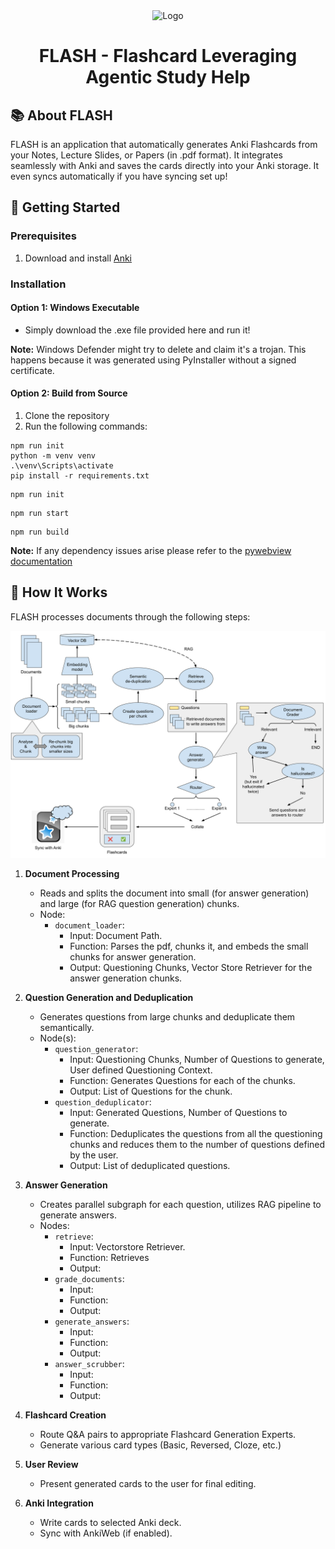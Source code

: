 <div align="center">
  <img src="https://github.com/shoshinL/FLASH/assets/97098427/f458ea88-f839-4be7-a48f-e5024ca93aab" alt="Logo" width="200">

  # FLASH - Flashcard Leveraging Agentic Study Help
</div>

## 📚 About FLASH

FLASH is an application that automatically generates Anki Flashcards from your Notes, Lecture Slides, or Papers (in .pdf format). It integrates seamlessly with Anki and saves the cards directly into your Anki storage. It even syncs automatically if you have syncing set up!

## 🚀 Getting Started

### Prerequisites

1. Download and install [Anki](https://apps.ankiweb.net/)

### Installation

#### Option 1: Windows Executable

- Simply download the .exe file provided here and run it!

**Note:** Windows Defender might try to delete and claim it's a trojan. This happens because it was generated using PyInstaller without a signed certificate.

#### Option 2: Build from Source

1. Clone the repository
2. Run the following commands:
```shell
npm run init
python -m venv venv
.\venv\Scripts\activate
pip install -r requirements.txt
```

```shell
npm run init
```

```shell
npm run start
```

```shell
npm run build
```

**Note:** If any dependency issues arise please refer to the [pywebview documentation](https://pywebview.flowrl.com/guide/installation.html#dependencies)
## 🔧 How It Works

FLASH processes documents through the following steps:

<img src="./flash_graph.svg">

1. **Document Processing**
   - Reads and splits the document into small (for answer generation) and large (for RAG question generation) chunks.
   - Node:
     - `document_loader`:
       - Input: Document Path.
       - Function: Parses the pdf, chunks it, and embeds the small chunks for answer generation.
       - Output: Questioning Chunks, Vector Store Retriever for the answer generation chunks.

2. **Question Generation and Deduplication**
   - Generates questions from large chunks and deduplicate them semantically.
   - Node(s):
     - `question_generator`:
       - Input: Questioning Chunks, Number of Questions to generate, User defined Questioning Context.
       - Function: Generates Questions for each of the chunks.
       - Output: List of Questions for the chunk.
     - `question_deduplicator`:
       - Input: Generated Questions, Number of Questions to generate.
       - Function: Deduplicates the questions from all the questioning chunks and reduces them to the number of questions defined by the user.
       - Output: List of deduplicated questions.
      
4. **Answer Generation**
   - Creates parallel subgraph for each question, utilizes RAG pipeline to generate answers.
   - Nodes:
     - `retrieve`:
       - Input: Vectorstore Retriever.
       - Function: Retrieves 
       - Output:
     - `grade_documents`:
       - Input:
       - Function:
       - Output:
     - `generate_answers`:
       - Input:
       - Function:
       - Output:
     - `answer_scrubber`:
       - Input:
       - Function:
       - Output:

5. **Flashcard Creation**
   - Route Q&A pairs to appropriate Flashcard Generation Experts.
   - Generate various card types (Basic, Reversed, Cloze, etc.)

6. **User Review**
   - Present generated cards to the user for final editing.

7. **Anki Integration**
   - Write cards to selected Anki deck.
   - Sync with AnkiWeb (if enabled).
